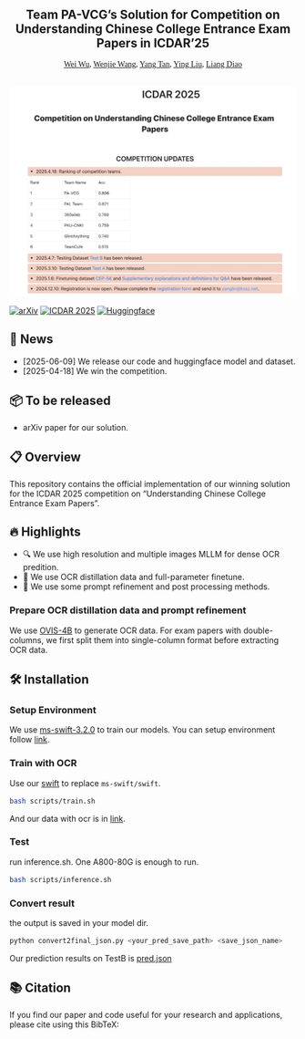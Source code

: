 <p align="center">
  <h2 align="center" style="margin-top: -30px;">Team PA-VCG’s Solution for Competition on
Understanding Chinese College Entrance Exam
Papers in ICDAR’25</h2>
</p>

<div style="font-family: charter;" align="center">
    <a href="https://github.com/Dejavuvvw" target="_blank">Wei Wu</a>,
    <a href="https://www.zhihu.com/people/wenjtop" target="_blank">Wenjie Wang</a>,
    <a href="tanyang1231@163.com" target="_blank">Yang Tan</a>,
    <a href="liuying234@163.com" target="_blank">Ying Liu</a>,
    <a href="diaoliang91@gmail.com" target="_blank">Liang Diao</a>
</div>

<br>
<p align="center">
  <img src="images/rank.jpg" alt="Method Overview" width="600">
</p>

[![arXiv](https://img.shields.io/badge/arXiv-2502.17422-b31b1b.svg)]()
[![ICDAR 2025](https://img.shields.io/badge/ICDAR-2025-green.svg)](https://note.kxsz.net/share/b0d4b929-232d-460d-9107-374a15d6767f)
[![Huggingface](https://img.shields.io/badge/Huggingface-orange.svg)](https://huggingface.co/Dejavuvvw/1st_solution_UCCEEP_ICDAR2025)

## 📰 News 
- [2025-06-09] We release our code and huggingface model and dataset.
- [2025-04-18] We win the competition.

## 📦 To be released
- arXiv paper for our solution.

## 📋 Overview

This repository contains the official implementation of our winning solution for the ICDAR 2025 competition on “Understanding Chinese College Entrance Exam Papers”.

## 🔥 Highlights

- 🔍 We use high resolution and multiple images MLLM for dense OCR predition.
- 📸 We use OCR distillation data and full-parameter finetune.
- 💪 We use some prompt refinement and post processing methods.

### Prepare OCR distillation data and prompt refinement
We use [OVIS-4B](https://huggingface.co/AIDC-AI/Ovis2-4B) to generate OCR data. For exam papers with double-columns, we first split them into single-column format before extracting OCR data.

## 🛠️ Installation

### Setup Environment
We use [ms-swift-3.2.0](https://github.com/modelscope/ms-swift/tree/v3.2.0) to train our models. You can setup environment follow [link](https://github.com/modelscope/ms-swift/tree/v3.2.0?tab=readme-ov-file#%EF%B8%8F-installation).

### Train with OCR
Use our [swift](./swift) to replace `ms-swift/swift`.

```bash
bash scripts/train.sh
```

And our data with ocr is in [link](https://huggingface.co/Dejavuvvw/1st_solution_UCCEEP_ICDAR2025/tree/main).

### Test
run inference.sh. One A800-80G is enough to run.

```bash
bash scripts/inference.sh
```

### Convert result
the output is saved in your model dir.

```python
python convert2final_json.py <your_pred_save_path> <save_json_name>
```

Our prediction results on TestB is [pred.json](./pred.json)


## 📚 Citation

If you find our paper and code useful for your research and applications, please cite using this BibTeX: